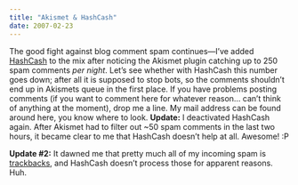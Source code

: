 ```yaml
---
title: "Akismet & HashCash"
date: 2007-02-23
---
```


The good fight against blog comment spam continues—I’ve added [HashCash][1] to the mix after noticing the Akismet plugin catching up to 250 spam comments _per night_. Let’s see whether with HashCash this number goes down; after all it is supposed to stop bots, so the comments shouldn’t end up in Akismets queue in the first place. If you have problems posting comments (if you want to comment here for whatever reason… can’t think of anything at the moment),
drop me a line. My mail address can be found around here, you know where to look. **Update:** I deactivated HashCash again. After Akismet had to filter out ~50 spam comments in the last two hours, it became clear to me that HashCash doesn’t help at all. Awesome! :P

**Update #2:** It dawned me that pretty much all of my incoming spam is [trackbacks][2], and HashCash doesn’t process those for apparent reasons. Huh.

[1]: http://elliottback.com/wp/archives/2005/10/23/wordpress-hashcash-30-beta/
[2]: http://en.wikipedia.org/wiki/Trackback

